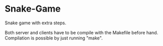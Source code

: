 # Snake-Game
Snake game with extra steps.

Both server and clients have to be compile with the Makefile before hand. Compilation is possible by just running "make".
